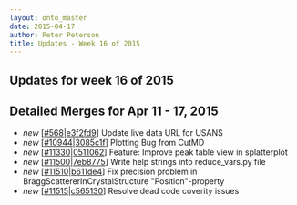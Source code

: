 ```yaml
---
layout: onto_master
date: 2015-04-17
author: Peter Peterson
title: Updates - Week 16 of 2015
---
```

Updates for week 16 of 2015
---------------------------

Detailed Merges for Apr 11 - 17, 2015
-------------------------------------
* *new* \[[#568](https://github.com/mantidproject/mantid/pull/568)\|[e3f2fd9](https://github.com/mantidproject/mantid/commit/e3f2fd9844b227387c74e6ba5ac69aee7b92c971)\] Update live data URL for USANS
* *new* \[[#10944](http://trac.mantidproject.org/mantid/ticket/10944)\|[3085c1f](https://github.com/mantidproject/mantid/commit/3085c1f1b5dacc9cf3c6d41d366982a4e485b16c)\] Plotting Bug from CutMD
* *new* \[[#11330](http://trac.mantidproject.org/mantid/ticket/11330)\|[0511062](https://github.com/mantidproject/mantid/commit/0511062ee33813e2e1b1beff0f5088be5203d04b)\] Feature: Improve peak table view in splatterplot
* *new* \[[#11500](http://trac.mantidproject.org/mantid/ticket/11500)\|[7eb8775](https://github.com/mantidproject/mantid/commit/7eb8775152b32e51cd8e9d86ab7939284baf2eb7)\] Write help strings into reduce_vars.py file
* *new* \[[#11510](http://trac.mantidproject.org/mantid/ticket/11510)\|[b611de4](https://github.com/mantidproject/mantid/commit/b611de4a0f6f0829392d136d32f93ba0988c809a)\] Fix precision problem in BraggScattererInCrystalStructure "Position"-property
* *new* \[[#11515](http://trac.mantidproject.org/mantid/ticket/11515)\|[c565130](https://github.com/mantidproject/mantid/commit/c565130109bc0911364a660b284202dd8c8f0ee5)\] Resolve dead code coverity issues
